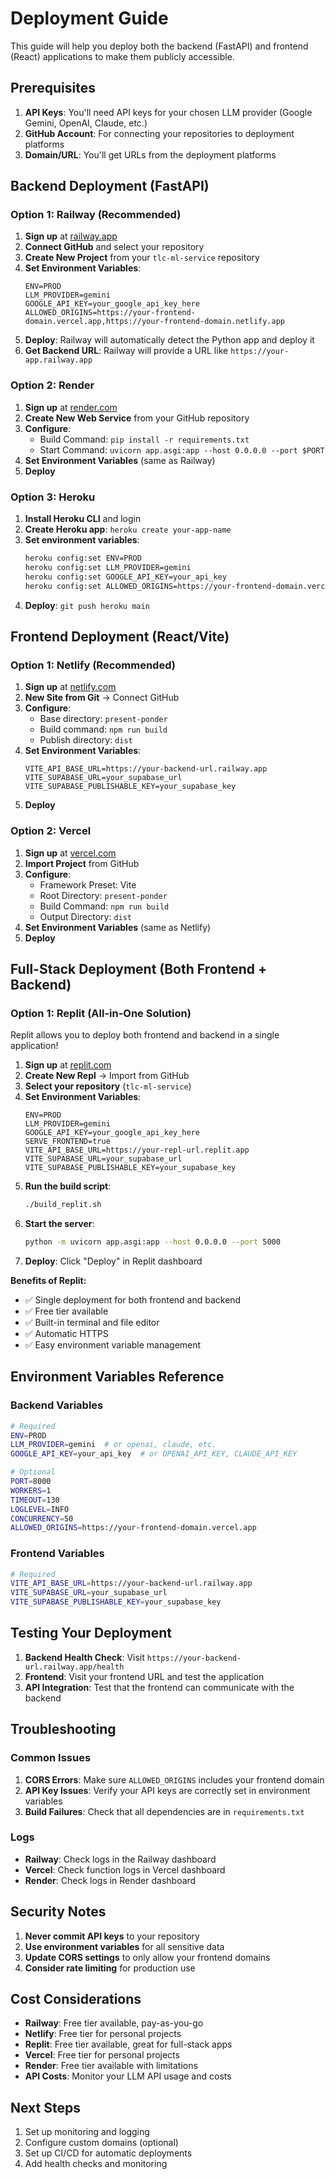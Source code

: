 # Deployment Guide

This guide will help you deploy both the backend (FastAPI) and frontend (React) applications to make them publicly accessible.

## Prerequisites

1. **API Keys**: You'll need API keys for your chosen LLM provider (Google Gemini, OpenAI, Claude, etc.)
2. **GitHub Account**: For connecting your repositories to deployment platforms
3. **Domain/URL**: You'll get URLs from the deployment platforms

## Backend Deployment (FastAPI)

### Option 1: Railway (Recommended)

1. **Sign up** at [railway.app](https://railway.app)
2. **Connect GitHub** and select your repository
3. **Create New Project** from your `tlc-ml-service` repository
4. **Set Environment Variables**:
   ```
   ENV=PROD
   LLM_PROVIDER=gemini
   GOOGLE_API_KEY=your_google_api_key_here
   ALLOWED_ORIGINS=https://your-frontend-domain.vercel.app,https://your-frontend-domain.netlify.app
   ```
5. **Deploy**: Railway will automatically detect the Python app and deploy it
6. **Get Backend URL**: Railway will provide a URL like `https://your-app.railway.app`

### Option 2: Render

1. **Sign up** at [render.com](https://render.com)
2. **Create New Web Service** from your GitHub repository
3. **Configure**:
   - Build Command: `pip install -r requirements.txt`
   - Start Command: `uvicorn app.asgi:app --host 0.0.0.0 --port $PORT`
4. **Set Environment Variables** (same as Railway)
5. **Deploy**

### Option 3: Heroku

1. **Install Heroku CLI** and login
2. **Create Heroku app**: `heroku create your-app-name`
3. **Set environment variables**:
   ```bash
   heroku config:set ENV=PROD
   heroku config:set LLM_PROVIDER=gemini
   heroku config:set GOOGLE_API_KEY=your_api_key
   heroku config:set ALLOWED_ORIGINS=https://your-frontend-domain.vercel.app
   ```
4. **Deploy**: `git push heroku main`

## Frontend Deployment (React/Vite)

### Option 1: Netlify (Recommended)

1. **Sign up** at [netlify.com](https://netlify.com)
2. **New Site from Git** → Connect GitHub
3. **Configure**:
   - Base directory: `present-ponder`
   - Build command: `npm run build`
   - Publish directory: `dist`
4. **Set Environment Variables**:
   ```
   VITE_API_BASE_URL=https://your-backend-url.railway.app
   VITE_SUPABASE_URL=your_supabase_url
   VITE_SUPABASE_PUBLISHABLE_KEY=your_supabase_key
   ```
5. **Deploy**

### Option 2: Vercel

1. **Sign up** at [vercel.com](https://vercel.com)
2. **Import Project** from GitHub
3. **Configure**:
   - Framework Preset: Vite
   - Root Directory: `present-ponder`
   - Build Command: `npm run build`
   - Output Directory: `dist`
4. **Set Environment Variables** (same as Netlify)
5. **Deploy**

## Full-Stack Deployment (Both Frontend + Backend)

### Option 1: Replit (All-in-One Solution)

Replit allows you to deploy both frontend and backend in a single application!

1. **Sign up** at [replit.com](https://replit.com)
2. **Create New Repl** → Import from GitHub
3. **Select your repository** (`tlc-ml-service`)
4. **Set Environment Variables**:
   ```
   ENV=PROD
   LLM_PROVIDER=gemini
   GOOGLE_API_KEY=your_google_api_key_here
   SERVE_FRONTEND=true
   VITE_API_BASE_URL=https://your-repl-url.replit.app
   VITE_SUPABASE_URL=your_supabase_url
   VITE_SUPABASE_PUBLISHABLE_KEY=your_supabase_key
   ```
5. **Run the build script**:
   ```bash
   ./build_replit.sh
   ```
6. **Start the server**:
   ```bash
   python -m uvicorn app.asgi:app --host 0.0.0.0 --port 5000
   ```
7. **Deploy**: Click "Deploy" in Replit dashboard

**Benefits of Replit:**
- ✅ Single deployment for both frontend and backend
- ✅ Free tier available
- ✅ Built-in terminal and file editor
- ✅ Automatic HTTPS
- ✅ Easy environment variable management

## Environment Variables Reference

### Backend Variables
```bash
# Required
ENV=PROD
LLM_PROVIDER=gemini  # or openai, claude, etc.
GOOGLE_API_KEY=your_api_key  # or OPENAI_API_KEY, CLAUDE_API_KEY

# Optional
PORT=8000
WORKERS=1
TIMEOUT=130
LOGLEVEL=INFO
CONCURRENCY=50
ALLOWED_ORIGINS=https://your-frontend-domain.vercel.app
```

### Frontend Variables
```bash
# Required
VITE_API_BASE_URL=https://your-backend-url.railway.app
VITE_SUPABASE_URL=your_supabase_url
VITE_SUPABASE_PUBLISHABLE_KEY=your_supabase_key
```

## Testing Your Deployment

1. **Backend Health Check**: Visit `https://your-backend-url.railway.app/health`
2. **Frontend**: Visit your frontend URL and test the application
3. **API Integration**: Test that the frontend can communicate with the backend

## Troubleshooting

### Common Issues

1. **CORS Errors**: Make sure `ALLOWED_ORIGINS` includes your frontend domain
2. **API Key Issues**: Verify your API keys are correctly set in environment variables
3. **Build Failures**: Check that all dependencies are in `requirements.txt`

### Logs
- **Railway**: Check logs in the Railway dashboard
- **Vercel**: Check function logs in Vercel dashboard
- **Render**: Check logs in Render dashboard

## Security Notes

1. **Never commit API keys** to your repository
2. **Use environment variables** for all sensitive data
3. **Update CORS settings** to only allow your frontend domains
4. **Consider rate limiting** for production use

## Cost Considerations

- **Railway**: Free tier available, pay-as-you-go
- **Netlify**: Free tier for personal projects
- **Replit**: Free tier available, great for full-stack apps
- **Vercel**: Free tier for personal projects
- **Render**: Free tier available with limitations
- **API Costs**: Monitor your LLM API usage and costs

## Next Steps

1. Set up monitoring and logging
2. Configure custom domains (optional)
3. Set up CI/CD for automatic deployments
4. Add health checks and monitoring
